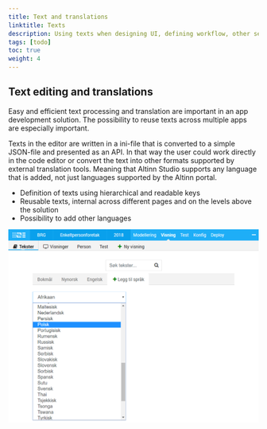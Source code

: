 ```yaml
---
title: Text and translations
linktitle: Texts
description: Using texts when designing UI, defining workflow, other settings, deploy, and more.
tags: [todo]
toc: true
weight: 4
---
```


## Text editing and translations

Easy and efficient text processing and translation are important in an app development solution. The possibility to reuse texts across
multiple apps are especially important.

Texts in the editor are written in a ini-file that is converted to a simple JSON-file and presented as an API. In that way
the user could work directly in the code editor or convert the text into other formats supported by external translation tools. 
Meaning that Altinn Studio supports any language that is added, not just languages supported by the Altinn portal.

- Definition of texts using hierarchical and readable keys
- Reusable texts, internal across different pages and on the levels above the solution
- Possibility to add other languages

![Oversetting](oversetting.png "Text management")